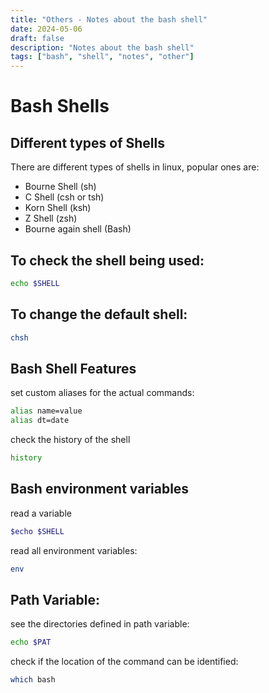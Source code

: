 ```yaml
---
title: "Others - Notes about the bash shell"
date: 2024-05-06
draft: false
description: "Notes about the bash shell"
tags: ["bash", "shell", "notes", "other"]
---
```

# Bash Shells

## Different types of Shells

There are different types of shells in linux, popular ones are:
 * Bourne Shell (sh)
 * C Shell (csh or tsh)
 * Korn Shell (ksh)
 * Z Shell (zsh)
 * Bourne again shell (Bash)

## To check the shell being used:

```bash
echo $SHELL
```

## To change the default shell:
```bash
chsh
```

## Bash Shell Features

set custom aliases for the actual commands: 
```bash
alias name=value
alias dt=date
```

check the history of the shell
```bash
history
```

## Bash environment variables

read a variable
```bash
$echo $SHELL
```

read all environment variables:
```bash
env
```
## Path Variable:

see the directories defined in path variable:
```bash
echo $PAT
```

check if the location of the command can be identified:
```bash
which bash
```
